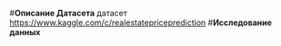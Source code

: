 #**Описание Датасета**
датасет https://www.kaggle.com/c/realestatepriceprediction
#**Исследование данных**

#
#
#
